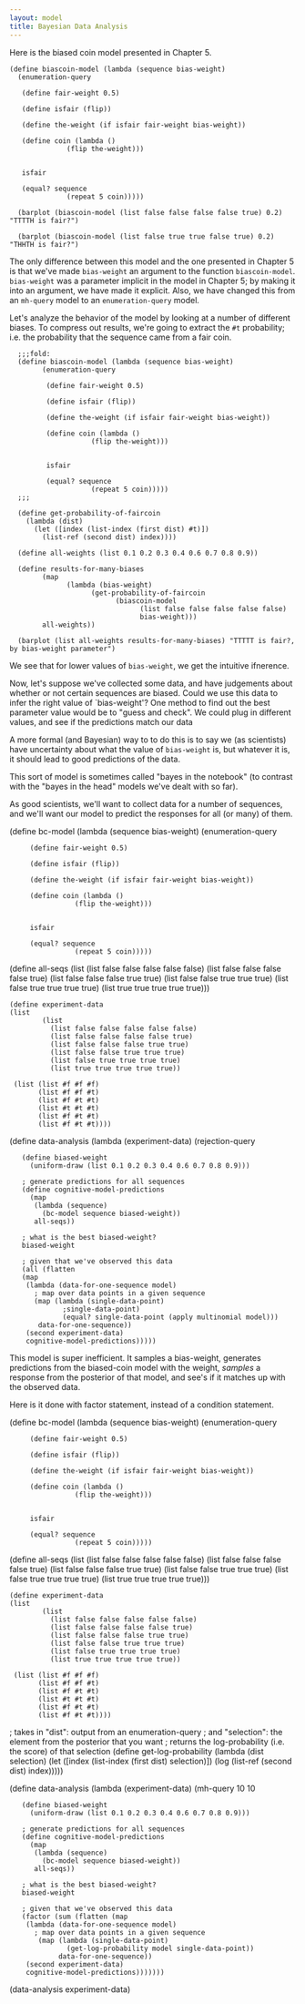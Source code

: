 ```yaml
---
layout: model
title: Bayesian Data Analysis
---
```


Here is the biased coin model presented in Chapter 5.

    (define biascoin-model (lambda (sequence bias-weight)
      (enumeration-query
       
       (define fair-weight 0.5)
       
       (define isfair (flip))
       
       (define the-weight (if isfair fair-weight bias-weight))
       
       (define coin (lambda () 
                  (flip the-weight)))
       
       
       isfair
       
       (equal? sequence 
                  (repeat 5 coin)))))

      (barplot (biascoin-model (list false false false false true) 0.2) "TTTTH is fair?")

      (barplot (biascoin-model (list false true true false true) 0.2) "THHTH is fair?")

The only difference between this model and the one presented in Chapter 5 is that we've made  `bias-weight` an argument to the function `biascoin-model`. `bias-weight` was a parameter implicit in the model in Chapter 5; by making it into an argument, we have made it explicit. Also, we have changed this from an `mh-query` model to an `enumeration-query` model.

Let's analyze the behavior of the model by looking at a number of different biases.
To compress out results, we're going to extract the `#t` probability; i.e. the probability that the sequence came from a fair coin.

      ;;;fold:
      (define biascoin-model (lambda (sequence bias-weight)
            (enumeration-query
             
             (define fair-weight 0.5)
             
             (define isfair (flip))
             
             (define the-weight (if isfair fair-weight bias-weight))
             
             (define coin (lambda () 
                        (flip the-weight)))
             
             
             isfair
             
             (equal? sequence 
                        (repeat 5 coin)))))
      ;;;

      (define get-probability-of-faircoin 
        (lambda (dist)
          (let ([index (list-index (first dist) #t)])
            (list-ref (second dist) index))))

      (define all-weights (list 0.1 0.2 0.3 0.4 0.6 0.7 0.8 0.9))

      (define results-for-many-biases 
            (map 
                  (lambda (bias-weight) 
                        (get-probability-of-faircoin 
                              (biascoin-model 
                                    (list false false false false false) 
                                    bias-weight)))
            all-weights))

      (barplot (list all-weights results-for-many-biases) "TTTTT is fair?, by bias-weight parameter")
      
We see that for lower values of `bias-weight`, we get the intuitive ifnerence. 

Now, let's suppose we've collected some data, and have judgements about whether or not certain sequences are biased. Could we use this data to infer the right value of `bias-weight'? 
One method to find out the best parameter value would be to "guess and check". We could plug in different values, and see if the predictions match our data

A more formal (and Bayesian) way to to do this is to say we (as scientists) have uncertainty about what the value of `bias-weight` is, but whatever it is, it should lead to good predictions of the data.

This sort of model is sometimes called "bayes in the notebook" (to contrast with the "bayes in the head" models we've dealt with so far).

As good scientists, we'll want to collect data for a number of sequences, and we'll want our model to predict the responses for all (or many) of them. 


   (define bc-model (lambda (sequence bias-weight)
        (enumeration-query
         
         (define fair-weight 0.5)
         
         (define isfair (flip))
         
         (define the-weight (if isfair fair-weight bias-weight))
         
         (define coin (lambda () 
                    (flip the-weight)))
         
         
         isfair
         
         (equal? sequence 
                    (repeat 5 coin)))))

  (define all-seqs 
        (list 
              (list false false false false false)
              (list false false false false true)
              (list false false false true true)
              (list false false true true true) 
              (list false true true true true)
              (list true true true true true)))


    (define experiment-data
    (list 
            (list 
              (list false false false false false)
              (list false false false false true)
              (list false false false true true)
              (list false false true true true) 
              (list false true true true true)
              (list true true true true true))
     
     (list (list #f #f #f)
           (list #f #f #t)
           (list #f #t #t)
           (list #t #t #t)
           (list #f #t #t)
           (list #f #t #t))))
     

  (define data-analysis 
    (lambda (experiment-data)
      (rejection-query

       (define biased-weight 
         (uniform-draw (list 0.1 0.2 0.3 0.4 0.6 0.7 0.8 0.9)))

       ; generate predictions for all sequences
       (define cognitive-model-predictions
         (map 
          (lambda (sequence) 
            (bc-model sequence biased-weight)) 
          all-seqs))

       ; what is the best biased-weight?
       biased-weight
       
       ; given that we've observed this data
       (all (flatten
       (map 
        (lambda (data-for-one-sequence model)
          ; map over data points in a given sequence
          (map (lambda (single-data-point)
                 ;single-data-point)
                 (equal? single-data-point (apply multinomial model)))
           data-for-one-sequence))
        (second experiment-data)
        cognitive-model-predictions)))))


This model is super inefficient. It samples a bias-weight, generates predictions from the biased-coin model with the weight, *samples* a response from the posterior of that model, and see's if it matches up with the observed data. 
   
Here is it done with factor statement, instead of a condition statement.


   (define bc-model (lambda (sequence bias-weight)
        (enumeration-query
         
         (define fair-weight 0.5)
         
         (define isfair (flip))
         
         (define the-weight (if isfair fair-weight bias-weight))
         
         (define coin (lambda () 
                    (flip the-weight)))
         
         
         isfair
         
         (equal? sequence 
                    (repeat 5 coin)))))

  (define all-seqs 
        (list 
              (list false false false false false)
              (list false false false false true)
              (list false false false true true)
              (list false false true true true) 
              (list false true true true true)
              (list true true true true true)))


    (define experiment-data
    (list 
            (list 
              (list false false false false false)
              (list false false false false true)
              (list false false false true true)
              (list false false true true true) 
              (list false true true true true)
              (list true true true true true))
     
     (list (list #f #f #f)
           (list #f #f #t)
           (list #f #t #t)
           (list #t #t #t)
           (list #f #t #t)
           (list #f #t #t))))
     
  ; takes in "dist": output from an enumeration-query
  ; and "selection": the element from the posterior that you want
  ; returns the log-probability (i.e. the score) of that selection
  (define get-log-probability
    (lambda (dist selection)
      (let ([index (list-index (first dist) selection)])
        (log (list-ref (second dist) index)))))


  (define data-analysis 
    (lambda (experiment-data)
      (mh-query 10 10

       (define biased-weight 
         (uniform-draw (list 0.1 0.2 0.3 0.4 0.6 0.7 0.8 0.9)))

       ; generate predictions for all sequences
       (define cognitive-model-predictions
         (map 
          (lambda (sequence) 
            (bc-model sequence biased-weight)) 
          all-seqs))

       ; what is the best biased-weight?
       biased-weight
       
       ; given that we've observed this data
       (factor (sum (flatten (map 
        (lambda (data-for-one-sequence model)
          ; map over data points in a given sequence
           (map (lambda (single-data-point)
                  (get-log-probability model single-data-point))
                data-for-one-sequence))       
        (second experiment-data)
        cognitive-model-predictions)))))))

  (data-analysis experiment-data)
